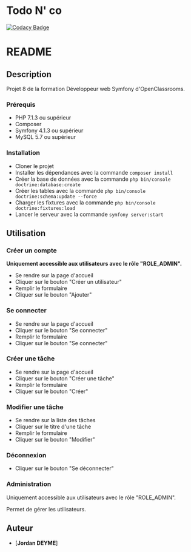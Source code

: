 # Todo N' co


[![Codacy Badge](https://app.codacy.com/project/badge/Grade/6b14d199106b4844ad86bb868d48a637)](https://www.codacy.com/gh/JoDeyme/todoNco/dashboard?utm_source=github.com&amp;utm_medium=referral&amp;utm_content=JoDeyme/todoNco&amp;utm_campaign=Badge_Grade)

# README

## Description

Projet 8 de la formation Développeur web Symfony d'OpenClassrooms.

### Prérequis

- PHP 7.1.3 ou supérieur
- Composer
- Symfony 4.1.3 ou supérieur
- MySQL 5.7 ou supérieur

### Installation

- Cloner le projet
- Installer les dépendances avec la commande `composer install`
- Créer la base de données avec la commande `php bin/console doctrine:database:create`
- Créer les tables avec la commande `php bin/console doctrine:schema:update --force`
- Charger les fixtures avec la commande `php bin/console doctrine:fixtures:load`
- Lancer le serveur avec la commande `symfony server:start`

## Utilisation

### Créer un compte

**Uniquement accessible aux utilisateurs avec le rôle "ROLE_ADMIN".**

- Se rendre sur la page d'accueil
- Cliquer sur le bouton "Créer un utilisateur"
- Remplir le formulaire
- Cliquer sur le bouton "Ajouter"

### Se connecter

- Se rendre sur la page d'accueil
- Cliquer sur le bouton "Se connecter"
- Remplir le formulaire
- Cliquer sur le bouton "Se connecter"

### Créer une tâche

- Se rendre sur la page d'accueil
- Cliquer sur le bouton "Créer une tâche"
- Remplir le formulaire
- Cliquer sur le bouton "Créer"

### Modifier une tâche

- Se rendre sur la liste des tâches
- Cliquer sur le titre d'une tâche
- Remplir le formulaire
- Cliquer sur le bouton "Modifier"

### Déconnexion

- Cliquer sur le bouton "Se déconnecter"

### Administration

Uniquement accessible aux utilisateurs avec le rôle "ROLE_ADMIN".

Permet de gérer les utilisateurs. 

## Auteur

- [**Jordan DEYME**]
